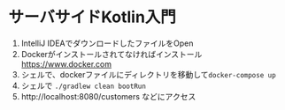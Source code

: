 # サーバサイドKotlin入門
1. IntelliJ IDEAでダウンロードしたファイルをOpen
2. Dockerがインストールされてなければインストール
https://www.docker.com
3. シェルで、dockerファイルにディレクトリを移動して`docker-compose up`
4. シェルで `./gradlew clean bootRun`
5. http://localhost:8080/customers などにアクセス
